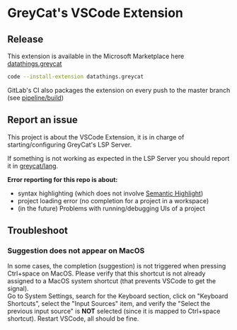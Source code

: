 # GreyCat's VSCode Extension

## Release
This extension is available in the Microsoft Marketplace here [datathings.greycat](https://marketplace.visualstudio.com/items?itemName=DataThings.greycat)

```sh
code --install-extension datathings.greycat
```

GitLab's CI also packages the extension on every push to the master branch (see [pipeline/build](https://hub.datathings.com/greycat/tools/vscode-extension))

## Report an issue
This project is about the VSCode Extension, it is in charge of starting/configuring GreyCat's LSP Server.

If something is not working as expected in the LSP Server you should report it in [greycat/lang](https://hub.datathings.com/greycat/lang/-/issues/new?issue).

**Error reporting for this repo is about:**
 - syntax highlighting (which does not involve [Semantic Highlight](https://code.visualstudio.com/api/language-extensions/semantic-highlight-guide))
 - project loading error (no completion for a project in a workspace)
 - (in the future) Problems with running/debugging UIs of a project

## Troubleshoot

### Suggestion does not appear on MacOS
In some cases, the completion (suggestion) is not triggered when pressing Ctrl+space on MacOS.
Please verify that this shortcut is not already assigned to a MacOS system shortcut (that prevents VSCode to get the signal).     
Go to System Settings, search for the Keyboard section, click on "Keyboard Shortcuts", select the "Input Sources" item, and verify the "Select the previous input source" is **NOT** selected (since it is mapped to Ctrl+space shortcut). Restart VSCode, all should be fine.
